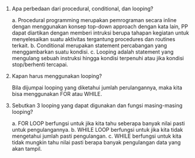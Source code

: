 1. Apa perbedaan dari procedural, conditional, dan looping?

    a. Procedural programming merupakan pemrograman secara inline dengan menggunakan konsep top-down approach dengan kata lain, PP dapat diartikan dengan memberi intruksi berupa tahapan kegiatan untuk menyelesaikan suatu aktivitas tergantung procedures dan routines terkait.
    b. Conditional merupakan statement percabangan yang menggambarkan suatu kondisi.
    c. Looping adalah statement yang mengulang sebuah instruksi hingga kondisi terpenuhi atau jika kondisi stop/berhenti tercapai.

2. Kapan harus menggunakan looping?

    Bila dijumpai looping yang diketahui jumlah perulangannya, maka kita bisa menggunakan FOR atau WHILE.

3. Sebutkan 3 looping yang dapat digunakan dan fungsi masing-masing looping?

    a. FOR LOOP berfungsi untuk jika kita tahu seberapa banyak nilai pasti untuk pengulangannya.
    b. WHILE LOOP berfungsi untuk jika kita tidak mengetahui jumlah pasti pengulangan.
    c. WHILE berfungsi untuk kita tidak mungkin tahu nilai pasti berapa banyak pengulangan data yang akan tampil.
